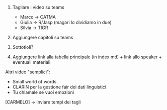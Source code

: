 1. Tagliare i video su teams
   * Marco -> CATMA
   * Giulia -> R/Jasp (magari lo dividiamo in due)
   * Silvia -> TIGR

2. Aggiungere capitoli su teams

3. Sottotioli?

4. Aggiungere link alla tabella principale (in index.md) + link allo speaker + eventuali materiali


Altri video "semplici":
   - Small world of words
   - CLARIN per la gestione fair dei dati linguistici
   - Tu chiamale se vuoi emozioni



[CARMELO] -> inviare tempi dei tagli